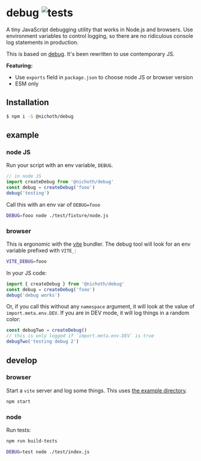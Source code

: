# debug ![tests](https://github.com/nichoth/debug/actions/workflows/nodejs.yml/badge.svg)
A tiny JavaScript debugging utility that works in Node.js and browsers. Use environment variables to control logging, so there are no ridiculous console log statements in production.

This is based on [debug](https://github.com/debug-js/debug). It's been rewritten to use contemporary JS.

**Featuring:**
* Use `exports` field in `package.json` to choose node JS or browser version
* ESM only

## Installation

```sh
$ npm i -S @nichoth/debug
```

## example

### node JS
Run your script with an env variable, `DEBUG`.

```js
// in node JS
import createDebug from '@nichoth/debug'
const debug = createDebug('fooo')
debug('testing')
```

Call this with an env var of `DEBUG=fooo`
```bash
DEBUG=fooo node ./test/fixture/node.js
```

### browser
This is ergonomic with the [vite](https://vitejs.dev/) bundler. The debug tool will look for an env variable prefixed with `VITE_`:
```sh
VITE_DEBUG=fooo
```

In your JS code:
```js
import { createDebug } from '@nichoth/debug'
const debug = createDebug('fooo')
debug('debug works')
```

Or, if you call this without any `namespace` argument, it will look at the value of `import.meta.env.DEV`. If you are in DEV mode, it will log things in a random color:

```js
const debugTwo = createDebug()
// this is only logged if `import.meta.env.DEV` is true
debugTwo('testing debug 2')
```

## develop

### browser
Start a `vite` server and log some things. This uses [the example directory](./example/).

```sh
npm start
```

### node
Run tests:

```sh
npm run build-tests
```

```sh
DEBUG=test node ./test/index.js
```
